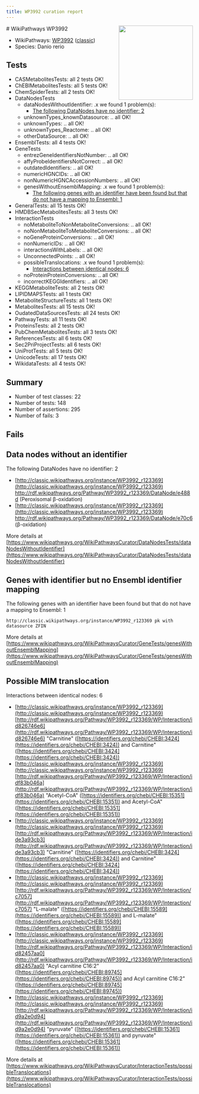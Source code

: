 ```yaml
---
title: WP3992 curation report
---
```


<img style="float: right; width: 200px" src="https://upload.wikimedia.org/wikipedia/commons/thumb/8/83/Wplogo_with_text_500.png/640px-Wplogo_with_text_500.png" />
# WikiPathways WP3992

* WikiPathways: [WP3992](https://wikipathways.org/pathways/WP3992) ([classic](https://classic.wikipathways.org/instance/WP3992))
* Species: Danio rerio
## Tests
* CASMetabolitesTests: all 2 tests OK!
* ChEBIMetabolitesTests: all 5 tests OK!
* ChemSpiderTests: all 2 tests OK!
* DataNodesTests
    * dataNodesWithoutIdentifier: .x we found 1 problem(s):
        * [The following DataNodes have no identifier: 2](#d2d32fa1)
    * unknownTypes_knownDatasource: .. all OK!
    * unknownTypes: .. all OK!
    * unknownTypes_Reactome: .. all OK!
    * otherDataSource: .. all OK!
* EnsemblTests: all 4 tests OK!
* GeneTests
    * entrezGeneIdentifiersNotNumber: .. all OK!
    * affyProbeIdentifiersNotCorrect: .. all OK!
    * outdatedIdentifiers: .. all OK!
    * numericHGNCIDs: .. all OK!
    * nonNumericHGNCAccessionNumbers: .. all OK!
    * genesWithoutEnsemblMapping: .x we found 1 problem(s):
        * [The following genes with an identifier have been found but that do not have a mapping to Ensembl: 1](#40286d83)
* GeneralTests: all 15 tests OK!
* HMDBSecMetabolitesTests: all 3 tests OK!
* InteractionTests
    * noMetaboliteToNonMetaboliteConversions: .. all OK!
    * noNonMetaboliteToMetaboliteConversions: .. all OK!
    * noGeneProteinConversions: .. all OK!
    * nonNumericIDs: .. all OK!
    * interactionsWithLabels: .. all OK!
    * UnconnectedPoints: .. all OK!
    * possibleTranslocations: .x we found 1 problem(s):
        * [Interactions between identical nodes: 6](#1c11820b)
    * noProteinProteinConversions: .. all OK!
    * incorrectKEGGIdentifiers: .. all OK!
* KEGGMetaboliteTests: all 2 tests OK!
* LIPIDMAPSTests: all 1 tests OK!
* MetaboliteStructureTests: all 1 tests OK!
* MetabolitesTests: all 15 tests OK!
* OudatedDataSourcesTests: all 24 tests OK!
* PathwayTests: all 11 tests OK!
* ProteinsTests: all 2 tests OK!
* PubChemMetabolitesTests: all 3 tests OK!
* ReferencesTests: all 6 tests OK!
* Sec2PriProjectTests: all 6 tests OK!
* UniProtTests: all 5 tests OK!
* UnicodeTests: all 17 tests OK!
* WikidataTests: all 4 tests OK!


## Summary

* Number of test classes: 22
* Number of tests: 148
* Number of assertions: 295
* Number of fails: 3

## Fails

<a name="d2d32fa1" />

## Data nodes without an identifier

The following DataNodes have no identifier: 2

* [http://classic.wikipathways.org/instance/WP3992_r123369](http://classic.wikipathways.org/instance/WP3992_r123369) http://rdf.wikipathways.org/Pathway/WP3992_r123369/DataNode/e488d (Peroxisomal β-oxidation)
* [http://classic.wikipathways.org/instance/WP3992_r123369](http://classic.wikipathways.org/instance/WP3992_r123369) http://rdf.wikipathways.org/Pathway/WP3992_r123369/DataNode/e70c6 (β-oxidation)


More details at [https://www.wikipathways.org/WikiPathwaysCurator/DataNodesTests/dataNodesWithoutIdentifier](https://www.wikipathways.org/WikiPathwaysCurator/DataNodesTests/dataNodesWithoutIdentifier)

<a name="40286d83" />

## Genes with identifier but no Ensembl identifier mapping

The following genes with an identifier have been found but that do not have a mapping to Ensembl: 1
```
http://classic.wikipathways.org/instance/WP3992_r123369 pk with datasource ZFIN
```

More details at [https://www.wikipathways.org/WikiPathwaysCurator/GeneTests/genesWithoutEnsemblMapping](https://www.wikipathways.org/WikiPathwaysCurator/GeneTests/genesWithoutEnsemblMapping)

<a name="1c11820b" />

## Possible MIM translocation

Interactions between identical nodes: 6

* [http://classic.wikipathways.org/instance/WP3992_r123369](http://classic.wikipathways.org/instance/WP3992_r123369) [http://rdf.wikipathways.org/Pathway/WP3992_r123369/WP/Interaction/id826746e6](http://rdf.wikipathways.org/Pathway/WP3992_r123369/WP/Interaction/id826746e6) "Carnitine" ([https://identifiers.org/chebi/CHEBI:3424](https://identifiers.org/chebi/CHEBI:3424)) and 
Carnitine" ([https://identifiers.org/chebi/CHEBI:3424](https://identifiers.org/chebi/CHEBI:3424))
* [http://classic.wikipathways.org/instance/WP3992_r123369](http://classic.wikipathways.org/instance/WP3992_r123369) [http://rdf.wikipathways.org/Pathway/WP3992_r123369/WP/Interaction/idf83b046a](http://rdf.wikipathways.org/Pathway/WP3992_r123369/WP/Interaction/idf83b046a) "Acetyl-CoA" ([https://identifiers.org/chebi/CHEBI:15351](https://identifiers.org/chebi/CHEBI:15351)) and 
Acetyl-CoA" ([https://identifiers.org/chebi/CHEBI:15351](https://identifiers.org/chebi/CHEBI:15351))
* [http://classic.wikipathways.org/instance/WP3992_r123369](http://classic.wikipathways.org/instance/WP3992_r123369) [http://rdf.wikipathways.org/Pathway/WP3992_r123369/WP/Interaction/ide3a93cb3](http://rdf.wikipathways.org/Pathway/WP3992_r123369/WP/Interaction/ide3a93cb3) "Carnitine" ([https://identifiers.org/chebi/CHEBI:3424](https://identifiers.org/chebi/CHEBI:3424)) and 
Carnitine" ([https://identifiers.org/chebi/CHEBI:3424](https://identifiers.org/chebi/CHEBI:3424))
* [http://classic.wikipathways.org/instance/WP3992_r123369](http://classic.wikipathways.org/instance/WP3992_r123369) [http://rdf.wikipathways.org/Pathway/WP3992_r123369/WP/Interaction/c7057](http://rdf.wikipathways.org/Pathway/WP3992_r123369/WP/Interaction/c7057) "L-malate" ([https://identifiers.org/chebi/CHEBI:15589](https://identifiers.org/chebi/CHEBI:15589)) and 
L-malate" ([https://identifiers.org/chebi/CHEBI:15589](https://identifiers.org/chebi/CHEBI:15589))
* [http://classic.wikipathways.org/instance/WP3992_r123369](http://classic.wikipathways.org/instance/WP3992_r123369) [http://rdf.wikipathways.org/Pathway/WP3992_r123369/WP/Interaction/id82457aa0](http://rdf.wikipathways.org/Pathway/WP3992_r123369/WP/Interaction/id82457aa0) "Acyl carnitine C16:2" ([https://identifiers.org/chebi/CHEBI:89745](https://identifiers.org/chebi/CHEBI:89745)) and 
Acyl carnitine C16:2" ([https://identifiers.org/chebi/CHEBI:89745](https://identifiers.org/chebi/CHEBI:89745))
* [http://classic.wikipathways.org/instance/WP3992_r123369](http://classic.wikipathways.org/instance/WP3992_r123369) [http://rdf.wikipathways.org/Pathway/WP3992_r123369/WP/Interaction/id9a2e0d94](http://rdf.wikipathways.org/Pathway/WP3992_r123369/WP/Interaction/id9a2e0d94) "pyruvate" ([https://identifiers.org/chebi/CHEBI:15361](https://identifiers.org/chebi/CHEBI:15361)) and 
pyruvate" ([https://identifiers.org/chebi/CHEBI:15361](https://identifiers.org/chebi/CHEBI:15361))


More details at [https://www.wikipathways.org/WikiPathwaysCurator/InteractionTests/possibleTranslocations](https://www.wikipathways.org/WikiPathwaysCurator/InteractionTests/possibleTranslocations)

